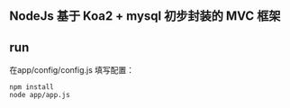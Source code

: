 ## NodeJs 基于 Koa2 + mysql  初步封装的 MVC 框架

## run

在app/config/config.js 填写配置：

```
npm install 
node app/app.js
```